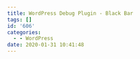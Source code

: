 ```yaml
---
title: WordPress Debug Plugin - Black Bar
tags: []
id: '606'
categories:
  - - WordPress
date: 2020-01-31 10:41:48
---
```

